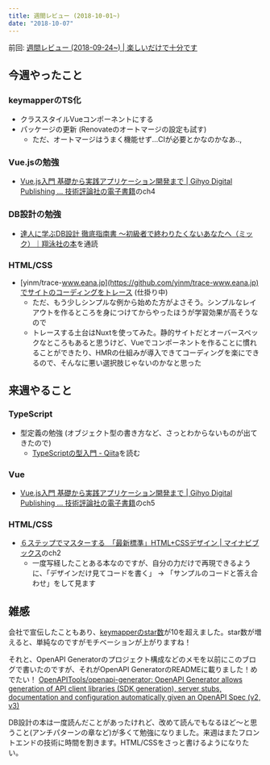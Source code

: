 ```yaml
---
title: 週間レビュー (2018-10-01~)
date: "2018-10-07"
---
```


前回: [週間レビュー (2018-09-24~) | 楽しいだけで十分です](https://yinm.info/20180930/)

## 今週やったこと

### keymapperのTS化
- クラススタイルVueコンポーネントにする
- パッケージの更新 (Renovateのオートマージの設定も試す)
  - ただ、オートマージはうまく機能せず...CIが必要とかなのかなあ..,

### Vue.jsの勉強
- [Vue.js入門 基礎から実践アプリケーション開発まで | Gihyo Digital Publishing … 技術評論社の電子書籍](https://gihyo.jp/dp/ebook/2018/978-4-297-10092-6)のch4

### DB設計の勉強
- [達人に学ぶDB設計 徹底指南書 ～初級者で終わりたくないあなたへ（ミック）｜翔泳社の本](https://www.shoeisha.co.jp/book/detail/9784798124704)を通読

### HTML/CSS
- [yinm/trace-www.eana.jp](https://github.com/yinm/trace-www.eana.jp)でサイトのコーディングをトレース (仕掛り中)
  - ただ、もう少しシンプルな例から始めた方がよさそう。シンプルなレイアウトを作るところを身につけてからやったほうが学習効果が高そうなので
  - トレースする土台はNuxtを使ってみた。静的サイトだとオーバースペックなところもあると思うけど、Vueでコンポーネントを作ることに慣れることができたり、HMRの仕組みが導入できてコーディングを楽にできるので、そんなに悪い選択肢じゃないのかなと思った

## 来週やること

### TypeScript
- 型定義の勉強 (オブジェクト型の書き方など、さっとわからないものが出てきたので)
  - [TypeScriptの型入門 - Qiita](https://qiita.com/uhyo/items/e2fdef2d3236b9bfe74a)を読む

### Vue
- [Vue.js入門 基礎から実践アプリケーション開発まで | Gihyo Digital Publishing … 技術評論社の電子書籍](https://gihyo.jp/dp/ebook/2018/978-4-297-10092-6)のch5

### HTML/CSS
- [６ステップでマスターする　「最新標準」HTML+CSSデザイン | マイナビブックス](https://book.mynavi.jp/supportsite/detail/9784839960223.html)のch2
  - 一度写経したことある本なのですが、自分の力だけで再現できるように、「デザインだけ見てコードを書く」 -> 「サンプルのコードと答え合わせ」をして見ます

## 雑感
会社で宣伝したこともあり、[keymapperのstar数](https://github.com/yinm/keymapper/stargazers)が10を超えました。star数が増えると、単純なのですがモチベーションが上がりますね！

それと、OpenAPI Generatorのプロジェクト構成などのメモを以前にこのブログで書いたのですが、それがOpenAPI GeneratorのREADMEに載りました！めでたい！ [OpenAPITools/openapi-generator: OpenAPI Generator allows generation of API client libraries (SDK generation), server stubs, documentation and configuration automatically given an OpenAPI Spec (v2, v3)](https://github.com/OpenAPITools/openapi-generator#5---presentationsvideostutorialsbooks)

DB設計の本は一度読んだことがあったけれど、改めて読んでもなるほど〜と思うこと(アンチパターンの章など)が多くて勉強になりました。来週はまたフロントエンドの技術に時間を割きます。HTML/CSSをさっと書けるようになりたい。
